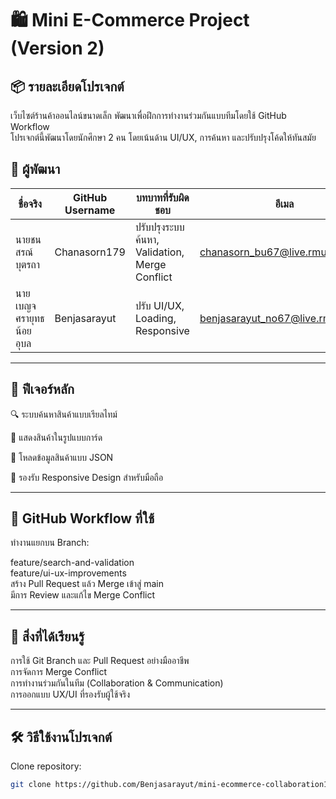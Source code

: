 <h1>🛍️ Mini E-Commerce Project (Version 2)</h1>

<h2>📦 รายละเอียดโปรเจกต์</h2>

เว็บไซต์ร้านค้าออนไลน์ขนาดเล็ก พัฒนาเพื่อฝึกการทำงานร่วมกันแบบทีมโดยใช้ GitHub Workflow</br>
โปรเจกต์นี้พัฒนาโดยนักศึกษา 2 คน โดยเน้นด้าน UI/UX, การค้นหา และปรับปรุงโค้ดให้ทันสมัย

<h2>👥 ผู้พัฒนา</h2>

| ชื่อจริง | GitHub Username | บทบาทที่รับผิดชอบ |อีเมล |
|---------|---------|---------|---------| 
|นายชนสรณ์ บุตรถา| Chanasorn179 | ปรับปรุงระบบค้นหา, Validation, Merge Conflict |chanasorn_bu67@live.rmutl.ac.th|
|นายเบญจศรายุทธ  น้อยอุบล| Benjasarayut | ปรับ UI/UX, Loading, Responsive |benjasarayut_no67@live.rmutl.ac.th |
<hr>
<h2>🌟 ฟีเจอร์หลัก</h2>

🔍 ระบบค้นหาสินค้าแบบเรียลไทม์

🎨 แสดงสินค้าในรูปแบบการ์ด

📄 โหลดข้อมูลสินค้าแบบ JSON

📱 รองรับ Responsive Design สำหรับมือถือ
<hr>
<h2>🔁 GitHub Workflow ที่ใช้</h2>

ทำงานแยกบน Branch:

feature/search-and-validation</br>
feature/ui-ux-improvements</br>
สร้าง Pull Request แล้ว Merge เข้าสู่ main</br>
มีการ Review และแก้ไข Merge Conflict</br>
<hr>
<h2>📘 สิ่งที่ได้เรียนรู้</h2>

การใช้ Git Branch และ Pull Request อย่างมืออาชีพ</br>
การจัดการ Merge Conflict</br>
การทำงานร่วมกันในทีม (Collaboration & Communication)</br>
การออกแบบ UX/UI ที่รองรับผู้ใช้จริง</br>
<hr>
<h2>🛠 วิธีใช้งานโปรเจกต์</h2>

Clone repository:
```bash
git clone https://github.com/Benjasarayut/mini-ecommerce-collaboration1.git
